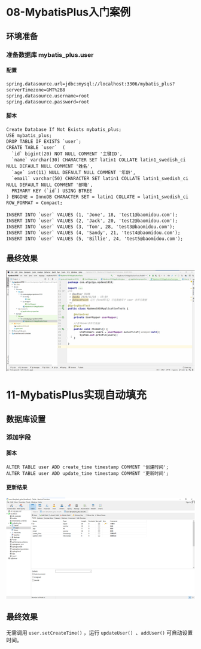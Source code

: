 # 08-MybatisPlus入门案例

## 环境准备

### 准备数据库 mybatis_plus.user

#### 配置

```properties
spring.datasource.url=jdbc:mysql://localhost:3306/mybatis_plus?serverTimezone=GMT%2B8
spring.datasource.username=root
spring.datasource.password=root
```

#### 脚本

```mysql
Create Database If Not Exists mybatis_plus;
USE mybatis_plus;
DROP TABLE IF EXISTS `user`;
CREATE TABLE `user`  (
  `id` bigint(20) NOT NULL COMMENT '主键ID',
  `name` varchar(30) CHARACTER SET latin1 COLLATE latin1_swedish_ci NULL DEFAULT NULL COMMENT '姓名',
  `age` int(11) NULL DEFAULT NULL COMMENT '年龄',
  `email` varchar(50) CHARACTER SET latin1 COLLATE latin1_swedish_ci NULL DEFAULT NULL COMMENT '邮箱',
  PRIMARY KEY (`id`) USING BTREE
) ENGINE = InnoDB CHARACTER SET = latin1 COLLATE = latin1_swedish_ci ROW_FORMAT = Compact;

INSERT INTO `user` VALUES (1, 'Jone', 18, 'test1@baomidou.com');
INSERT INTO `user` VALUES (2, 'Jack', 20, 'test2@baomidou.com');
INSERT INTO `user` VALUES (3, 'Tom', 28, 'test3@baomidou.com');
INSERT INTO `user` VALUES (4, 'Sandy', 21, 'test4@baomidou.com');
INSERT INTO `user` VALUES (5, 'Billie', 24, 'test5@baomidou.com');
```

##   最终效果

![findAll](笔记/findAll.gif)

# 11-MybatisPlus实现自动填充

## 数据库设置

### 添加字段

#### 脚本

```mysql
ALTER TABLE user ADD create_time timestamp COMMENT '创建时间';
ALTER TABLE user ADD update_time timestamp COMMENT '更新时间';
```

#### 更新结果

![image-20201110202215365](笔记/image-20201110202215365.png)

## 最终效果

无需调用 `user.setCreateTime()` ，运行 `updateUser() `、`addUser()` 可自动设置时间。